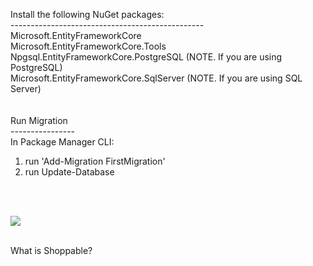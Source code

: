 ﻿Install the following NuGet packages: <br/>
------------------------------------------------ <br/>
Microsoft.EntityFrameworkCore <br/>
Microsoft.EntityFrameworkCore.Tools <br/>
Npgsql.EntityFrameworkCore.PostgreSQL (NOTE. If you are using PostgreSQL) <br/>
Microsoft.EntityFrameworkCore.SqlServer (NOTE. If you are using SQL Server) <br/>
<br/><br/>
Run Migration<br/>
----------------<br/>
In Package Manager CLI: 
1. run 'Add-Migration FirstMigration' <br/>
2. run Update-Database <br/>

<br/><br/>
<div class="text-center">
	<img src="/Dev Projects/DotNet_Shoppable/DotNet_Shoppable/wwwroot/shoppable-logo.jpg" />
</div><br/>

What is Shoppable?<br/>

